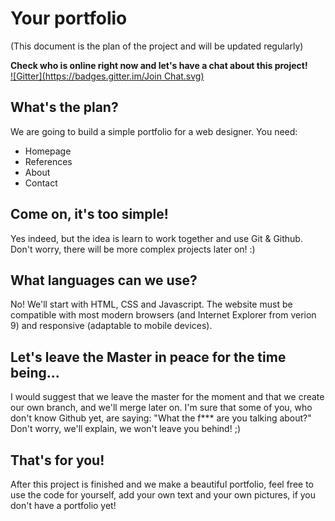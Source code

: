 # Your portfolio

(This document is the plan of the project and will be updated regularly)

**Check who is online right now and let's have a chat about this project!**  
[![Gitter](https://badges.gitter.im/Join Chat.svg)](https://gitter.im/wddi?utm_source=badge&utm_medium=badge&utm_campaign=pr-badge&utm_content=badge)

## What's the plan?
We are going to build a simple portfolio for a web designer.
You need:
- Homepage
- References
- About
- Contact

## Come on, it's too simple!
Yes indeed, but the idea is learn to work together and use Git & Github. Don't worry, there will be more complex projects later on! :)

## What languages can we use?
No! We'll start with HTML, CSS and Javascript. The website must be compatible with most modern browsers (and Internet Explorer from verion 9) and responsive (adaptable to mobile devices).

## Let's leave the Master in peace for the time being...
I would suggest that we leave the master for the moment and that we create our own branch, and we'll merge later on.
I'm sure that some of you, who don't know Github yet, are saying: "What the f*** are you talking about?" 
Don't worry, we'll explain, we won't leave you behind! ;)

## That's for you!
After this project is finished and we make a beautiful portfolio, feel free to use the code for yourself, add your own text and your own pictures, if you don't have a portfolio yet! 
